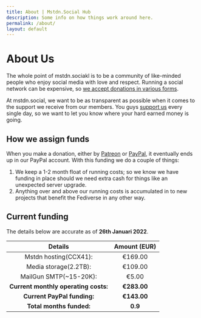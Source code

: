 ```yaml
---
title: About | Mstdn.Social Hub
description: Some info on how things work around here.
permalink: /about/
layout: default
---
```

# About Us

The whole point of mstdn.sociakl is to be a community of like-minded people who enjoy social media with love and respect. Running a social network can be expensive, so [we accept donations in various forms](/support).

At mstdn.social, we want to be as transparent as possible when it comes to the support we receive from our members. You guys [support us](/support) every single day, so we want to let you know where your hard earned money is going.

## How we assign funds

When you make a donation, either by [Patreon](https://patreon.com/Mstdn) or [PayPal](https://paypal.me/stuxOS), it eventually ends up in our PayPal account. With this funding we do a couple of things:

1.  We keep a 1-2 month float of running costs; so we know we have funding in place should we need extra cash for things like an unexpected server upgrade.
2.  Anything over and above our running costs is accumulated in to new projects that benefit the Fediverse in any other way.

## Current funding

The details below are accurate as of **26th Januari 2022**.

|             Details            | Amount (EUR) |
|:------------------------------:|:------------:|
| Mstdn hosting(CCX41): | €169.00       |
| Media storage(2.2TB): | €109.00       |
| MailGun SMTP(~15-20K): | €5.00       |
| **Current monthly operating costs:** | **€283.00**      |
| **Current PayPal funding:**       | **€143.00** |
| **Total months funded:**           | **0.9**   |
